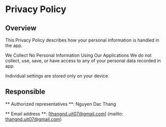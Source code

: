 # Privacy Policy

## Overview
This Privacy Policy describes how your personal information is handled in the app.

We Collect No Personal Information Using Our Applications
We do not collect, use, save, or have access to any of your personal data recorded in app.

Individual settings are stored only on your device.

## Responsible

** Authorized representatives **: Nguyen Dac Thang

** Email address **: [thangnd.uit07@gmail.com] (mailto: thangnd.uit07@gmail.com)